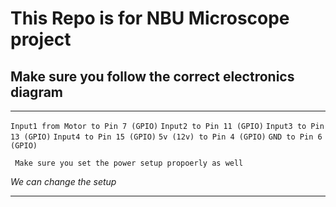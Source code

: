 # This Repo is for NBU Microscope project
## Make sure you follow the correct electronics diagram

----
`Input1 from Motor to Pin 7 (GPIO)`
`Input2 to Pin 11 (GPIO)`
`Input3 to Pin 13 (GPIO)`
`Input4 to Pin 15 (GPIO)`
`5v (12v) to Pin 4 (GPIO)`
`GND to Pin 6 (GPIO)`

``` Make sure you set the power setup propoerly as well```

*We can change the setup* 
*****

